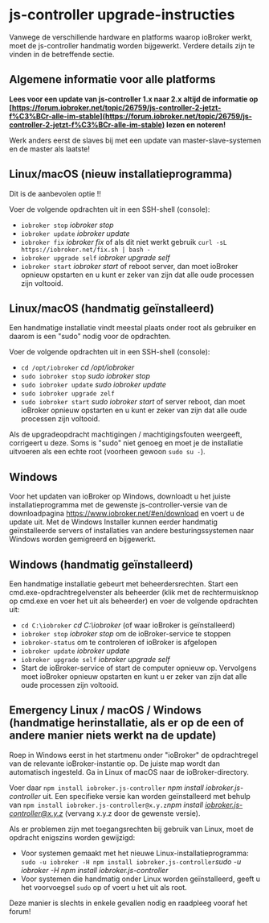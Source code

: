 # js-controller upgrade-instructies

Vanwege de verschillende hardware en platforms waarop ioBroker werkt, moet de js-controller handmatig worden bijgewerkt. Verdere details zijn te vinden in de betreffende sectie.

## Algemene informatie voor alle platforms

**Lees voor een update van js-controller 1.x naar 2.x altijd de informatie op [https://forum.iobroker.net/topic/26759/js-controller-2-jetzt-f%C3%BCr-alle-im-stable](https://forum.iobroker.net/topic/26759/js-controller-2-jetzt-f%C3%BCr-alle-im-stable) lezen en noteren!**

Werk anders eerst de slaves bij met een update van master-slave-systemen en de master als laatste!

## Linux/macOS (nieuw installatieprogramma)
Dit is de aanbevolen optie !!

Voer de volgende opdrachten uit in een SSH-shell (console):
* `iobroker stop` *iobroker stop*
* `iobroker update` *iobroker update*
* `iobroker fix` *iobroker fix* of als dit niet werkt gebruik `curl -sL https://iobroker.net/fix.sh | bash -`
* `iobroker upgrade self` *iobroker upgrade self*
* `iobroker start` *iobroker start* of reboot server, dan moet ioBroker opnieuw opstarten en u kunt er zeker van zijn dat alle oude processen zijn voltooid.
<!-- copy
iobroker stop
iobroker update
iobroker fix
iobroker upgrade self
iobroker start
-->

## Linux/macOS (handmatig geïnstalleerd)

Een handmatige installatie vindt meestal plaats onder root als gebruiker en daarom is een "sudo" nodig voor de opdrachten.

Voer de volgende opdrachten uit in een SSH-shell (console):
* `cd /opt/iobroker` *cd /opt/iobroker*
* `sudo iobroker stop` *sudo iobroker stop*
* `sudo iobroker update` *sudo iobroker update*
* `sudo iobroker upgrade zelf`
* `sudo iobroker start` *sudo iobroker start* of server reboot, dan moet ioBroker opnieuw opstarten en u kunt er zeker van zijn dat alle oude processen zijn voltooid.
<!-- copy
cd /opt/iobroker
sudo iobroker stop
sudo iobroker upgrade
sudo iobroker upgrade self
sudo iobroker start
-->

Als de upgradeopdracht machtigingen / machtigingsfouten weergeeft, corrigeert u deze. Soms is "sudo" niet genoeg en moet je de installatie uitvoeren als een echte root (voorheen gewoon `sudo su -`).

## Windows

Voor het updaten van ioBroker op Windows, downloadt u het juiste installatieprogramma met de gewenste js-controller-versie van de downloadpagina https://www.iobroker.net/#en/download en voert u de update uit. Met de Windows Installer kunnen eerder handmatig geïnstalleerde servers of installaties van andere besturingssystemen naar Windows worden gemigreerd en bijgewerkt.

## Windows (handmatig geïnstalleerd)

Een handmatige installatie gebeurt met beheerdersrechten. Start een cmd.exe-opdrachtregelvenster als beheerder (klik met de rechtermuisknop op cmd.exe en voer het uit als beheerder) en voer de volgende opdrachten uit:

* `cd C:\iobroker` *cd C:\iobroker* (of waar ioBroker is geïnstalleerd)
* `iobroker stop` *iobroker stop* om de ioBroker-service te stoppen
* `iobroker-status` om te controleren of ioBroker is afgelopen
* `iobroker update` *iobroker update*
* `iobroker upgrade self` *iobroker upgrade self*
* Start de ioBroker-service of start de computer opnieuw op. Vervolgens moet ioBroker opnieuw opstarten en kunt u er zeker van zijn dat alle oude processen zijn voltooid.
<!-- copy
cd C:\iobroker
iobroker stop
iobroker status
iobroker update
iobroker upgrade self
-->

## Emergency Linux / macOS / Windows (handmatige herinstallatie, als er op de een of andere manier niets werkt na de update)

Roep in Windows eerst in het startmenu onder "ioBroker" de opdrachtregel van de relevante ioBroker-instantie op. De juiste map wordt dan automatisch ingesteld. Ga in Linux of macOS naar de ioBroker-directory.

Voer daar `npm install iobroker.js-controller` *npm install iobroker.js-controller* uit. Een specifieke versie kan worden geïnstalleerd met behulp van `npm install iobroker.js-controller@x.y.z`*npm install iobroker.js-controller@x.y.z* (vervang x.y.z door de gewenste versie).

Als er problemen zijn met toegangsrechten bij gebruik van Linux, moet de opdracht enigszins worden gewijzigd:

* Voor systemen gemaakt met het nieuwe Linux-installatieprogramma: `sudo -u iobroker -H npm install iobroker.js-controller`*sudo -u iobroker -H npm install iobroker.js-controller*
* Voor systemen die handmatig onder Linux worden geïnstalleerd, geeft u het voorvoegsel `sudo` op of voert u het uit als root.

Deze manier is slechts in enkele gevallen nodig en raadpleeg vooraf het forum!
